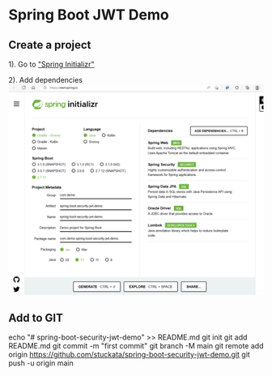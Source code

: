 # Spring Boot JWT Demo


## Create a project

1). Go to ["Spring Initializr"](https://start.spring.io/)

2). Add dependencies
![01_Spring_Initilizr.png](docs%2F01_Spring_Initilizr.png)

## Add to GIT

echo "# spring-boot-security-jwt-demo" >> README.md
git init
git add README.md
git commit -m "first commit"
git branch -M main
git remote add origin https://github.com/stuckata/spring-boot-security-jwt-demo.git
git push -u origin main
